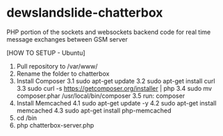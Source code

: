 # dewslandslide-chatterbox
PHP portion of the sockets and websockets backend code for real time message exchanges between GSM server


[HOW TO SETUP - Ubuntu]
1. Pull repository to /var/www/
2. Rename the folder to chatterbox
3. Install Composer
  3.1 sudo apt-get update
  3.2 sudo apt-get install curl
  3.3 sudo curl -s https://getcomposer.org/installer | php
  3.4 sudo mv composer.phar /usr/local/bin/composer
  3.5 run: composer
4. Install Memcached
  4.1 sudo apt-get update -y
  4.2 sudo apt-get install memcached
  4.3 sudo apt-get install php-memcached
5. cd /bin 
6. php chatterbox-server.php
